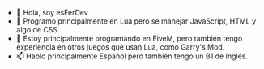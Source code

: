 - 👋 Hola, soy esFerDev
- 👀 Programo principalmente en Lua pero se manejar JavaScript, HTML y algo de CSS.
- 🌱 Estoy principalmente programando en FiveM, pero también tengo experiencia en otros juegos que usan Lua, como Garry's Mod.
- 📫 Hablo principalmente Español pero también tengo un B1 de Inglés.
